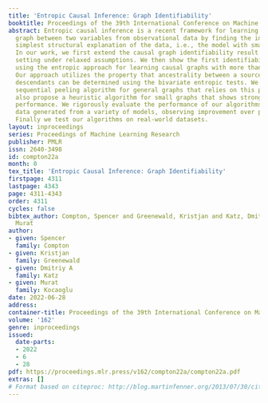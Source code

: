 ```yaml
---
title: 'Entropic Causal Inference: Graph Identifiability'
booktitle: Proceedings of the 39th International Conference on Machine Learning
abstract: Entropic causal inference is a recent framework for learning the causal
  graph between two variables from observational data by finding the information-theoretically
  simplest structural explanation of the data, i.e., the model with smallest entropy.
  In our work, we first extend the causal graph identifiability result in the two-variable
  setting under relaxed assumptions. We then show the first identifiability result
  using the entropic approach for learning causal graphs with more than two nodes.
  Our approach utilizes the property that ancestrality between a source node and its
  descendants can be determined using the bivariate entropic tests. We provide a sound
  sequential peeling algorithm for general graphs that relies on this property. We
  also propose a heuristic algorithm for small graphs that shows strong empirical
  performance. We rigorously evaluate the performance of our algorithms on synthetic
  data generated from a variety of models, observing improvement over prior work.
  Finally we test our algorithms on real-world datasets.
layout: inproceedings
series: Proceedings of Machine Learning Research
publisher: PMLR
issn: 2640-3498
id: compton22a
month: 0
tex_title: 'Entropic Causal Inference: Graph Identifiability'
firstpage: 4311
lastpage: 4343
page: 4311-4343
order: 4311
cycles: false
bibtex_author: Compton, Spencer and Greenewald, Kristjan and Katz, Dmitriy A and Kocaoglu,
  Murat
author:
- given: Spencer
  family: Compton
- given: Kristjan
  family: Greenewald
- given: Dmitriy A
  family: Katz
- given: Murat
  family: Kocaoglu
date: 2022-06-28
address:
container-title: Proceedings of the 39th International Conference on Machine Learning
volume: '162'
genre: inproceedings
issued:
  date-parts:
  - 2022
  - 6
  - 28
pdf: https://proceedings.mlr.press/v162/compton22a/compton22a.pdf
extras: []
# Format based on citeproc: http://blog.martinfenner.org/2013/07/30/citeproc-yaml-for-bibliographies/
---
```

